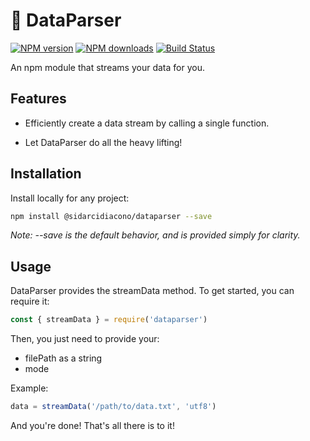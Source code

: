 # 📑 DataParser

[![NPM version](https://img.shields.io/npm/v/@sidarcidiacono/dataparser.svg?style=flat)](https://www.npmjs.com/package/@sidarcidiacono/dataparser) [![NPM downloads](https://img.shields.io/npm/dm/@sidarcidiacono/dataparser.svg?style=flat)](https://npmjs.org/package/@sidarcidiacono/dataparser) [![Build Status](https://img.shields.io/travis/sidarcidiacono/@sidarcidiacono/dataparser.svg?style=flat)](https://travis-ci.org/sidarcidiacono/@sidarcidiacono/dataparser)

An npm module that streams your data for you.

## Features

- Efficiently create a data stream by calling a single function.

- Let DataParser do all the heavy lifting!

## Installation

Install locally for any project:

```zsh
npm install @sidarcidiacono/dataparser --save
```

*Note: --save is the default behavior, and is provided simply for clarity.*

## Usage

DataParser provides the streamData method. To get started, you can require it:

```javascript
const { streamData } = require('dataparser')
```

Then, you just need to provide your:

- filePath as a string
- mode

Example:

```javascript
data = streamData('/path/to/data.txt', 'utf8')
```

And you're done! That's all there is to it!
